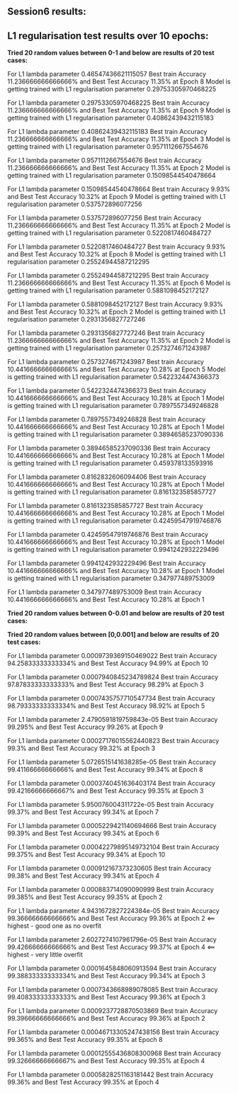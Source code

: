Session6 results:
-----------------

L1 regularisation test results over 10 epochs:
----------------------------------------------

**Tried 20 random values between 0-1 and below are results of 20 test cases:**


For L1 lambda parameter 0.46547436621115057 Best train Accuracy 11.236666666666666% and Best Test Accuracy 11.35% at Epoch 8
Model is getting trained with L1 regularisation parameter 0.29753305970468225
 

For L1 lambda parameter 0.29753305970468225 Best train Accuracy 11.236666666666666% and Best Test Accuracy 11.35% at Epoch 9
Model is getting trained with L1 regularisation parameter 0.40862439432115183
 

For L1 lambda parameter 0.40862439432115183 Best train Accuracy 11.236666666666666% and Best Test Accuracy 11.35% at Epoch 3
Model is getting trained with L1 regularisation parameter 0.9571112667554676
 

For L1 lambda parameter 0.9571112667554676 Best train Accuracy 11.236666666666666% and Best Test Accuracy 11.35% at Epoch 2
Model is getting trained with L1 regularisation parameter 0.15098544540478664

For L1 lambda parameter 0.15098544540478664 Best train Accuracy 9.93% and Best Test Accuracy 10.32% at Epoch 9
Model is getting trained with L1 regularisation parameter 0.537572896077256

For L1 lambda parameter 0.537572896077256 Best train Accuracy 11.236666666666666% and Best Test Accuracy 11.35% at Epoch 2
Model is getting trained with L1 regularisation parameter 0.5220817460484727
 
For L1 lambda parameter 0.5220817460484727 Best train Accuracy 9.93% and Best Test Accuracy 10.32% at Epoch 8
Model is getting trained with L1 regularisation parameter 0.25524944587212295
 
For L1 lambda parameter 0.25524944587212295 Best train Accuracy 11.236666666666666% and Best Test Accuracy 11.35% at Epoch 6
Model is getting trained with L1 regularisation parameter 0.5881098452172127
 
For L1 lambda parameter 0.5881098452172127 Best train Accuracy 9.93% and Best Test Accuracy 10.32% at Epoch 2
Model is getting trained with L1 regularisation parameter 0.2931356827727246

For L1 lambda parameter 0.2931356827727246 Best train Accuracy 11.236666666666666% and Best Test Accuracy 11.35% at Epoch 2
Model is getting trained with L1 regularisation parameter 0.2573274671243987
 
For L1 lambda parameter 0.2573274671243987 Best train Accuracy 10.441666666666666% and Best Test Accuracy 10.28% at Epoch 5
Model is getting trained with L1 regularisation parameter 0.5422324474366373
 
For L1 lambda parameter 0.5422324474366373 Best train Accuracy 10.441666666666666% and Best Test Accuracy 10.28% at Epoch 1
Model is getting trained with L1 regularisation parameter 0.7897557349246828
 
For L1 lambda parameter 0.7897557349246828 Best train Accuracy 10.441666666666666% and Best Test Accuracy 10.28% at Epoch 1
Model is getting trained with L1 regularisation parameter 0.38946585237090336
 
For L1 lambda parameter 0.38946585237090336 Best train Accuracy 10.441666666666666% and Best Test Accuracy 10.28% at Epoch 1
Model is getting trained with L1 regularisation parameter 0.459378133593916

For L1 lambda parameter 0.8162832606094406 Best train Accuracy 10.441666666666666% and Best Test Accuracy 10.28% at Epoch 1
Model is getting trained with L1 regularisation parameter 0.8161323585857727

For L1 lambda parameter 0.8161323585857727 Best train Accuracy 10.441666666666666% and Best Test Accuracy 10.28% at Epoch 1
Model is getting trained with L1 regularisation parameter 0.42459547919746876

For L1 lambda parameter 0.42459547919746876 Best train Accuracy 10.441666666666666% and Best Test Accuracy 10.28% at Epoch 1
Model is getting trained with L1 regularisation parameter 0.9941242932229496

For L1 lambda parameter 0.9941242932229496 Best train Accuracy 10.441666666666666% and Best Test Accuracy 10.28% at Epoch 1
Model is getting trained with L1 regularisation parameter 0.347977489753009

For L1 lambda parameter 0.347977489753009 Best train Accuracy 10.441666666666666% and Best Test Accuracy 10.28% at Epoch 1


**Tried 20 random values between 0-0.01 and below are results of 20 test cases:**
<TODO>

**Tried 20 random values between [0,0.001] and below are results of 20 test cases:**

For L1 lambda parameter 0.0009739369150469022 Best train Accuracy 94.25833333333334% and Best Test Accuracy 94.99% at Epoch 10

For L1 lambda parameter 0.0007940845234789824 Best train Accuracy 97.87833333333333% and Best Test Accuracy 98.29% at Epoch 3

For L1 lambda parameter 0.0007435757710547734 Best train Accuracy 98.79333333333334% and Best Test Accuracy 98.92% at Epoch 5

For L1 lambda parameter 2.4790591819759843e-05 Best train Accuracy 99.295% and Best Test Accuracy 99.26% at Epoch 9

For L1 lambda parameter 0.00027176015562440823 Best train Accuracy 99.3% and Best Test Accuracy 99.32% at Epoch 3

For L1 lambda parameter 5.0726515141638285e-05 Best train Accuracy 99.41166666666666% and Best Test Accuracy 99.34% at Epoch 8

For L1 lambda parameter 0.0003740451636403174 Best train Accuracy 99.42166666666667% and Best Test Accuracy 99.35% at Epoch 3

For L1 lambda parameter 5.950076004311722e-05 Best train Accuracy 99.37% and Best Test Accuracy 99.34% at Epoch 7

For L1 lambda parameter 0.0005229421140694666 Best train Accuracy 99.39% and Best Test Accuracy 99.34% at Epoch 6

For L1 lambda parameter 0.00042279895149732104 Best train Accuracy 99.375% and Best Test Accuracy 99.34% at Epoch 10

For L1 lambda parameter 0.000912167373230605 Best train Accuracy 99.38% and Best Test Accuracy 99.34% at Epoch 4

For L1 lambda parameter 0.000883714090090999 Best train Accuracy 99.385% and Best Test Accuracy 99.35% at Epoch 2

For L1 lambda parameter 4.9431672827224384e-05 Best train Accuracy 99.36666666666666% and Best Test Accuracy 99.36% at Epoch 2 <== highest - good one as no overfit

For L1 lambda parameter 2.6027274107961796e-05 Best train Accuracy 99.42666666666666% and Best Test Accuracy 99.37% at Epoch 4 <== highest - very little overfit

For L1 lambda parameter 0.0001645848060913594 Best train Accuracy 99.38833333333334% and Best Test Accuracy 99.34% at Epoch 3

For L1 lambda parameter 0.0007343668989078085 Best train Accuracy 99.40833333333333% and Best Test Accuracy 99.36% at Epoch 3

For L1 lambda parameter 0.0009237728870503869 Best train Accuracy 99.39666666666666% and Best Test Accuracy 99.36% at Epoch 2

For L1 lambda parameter 0.00046713305247438156 Best train Accuracy 99.365% and Best Test Accuracy 99.35% at Epoch 8

For L1 lambda parameter 0.00012555436808300968 Best train Accuracy 99.32666666666667% and Best Test Accuracy 99.35% at Epoch 4

For L1 lambda parameter 0.0005828251163181442 Best train Accuracy 99.36% and Best Test Accuracy 99.35% at Epoch 4
